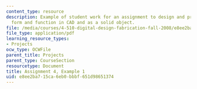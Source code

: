 ```yaml
---
content_type: resource
description: Example of student work for an assignment to design and prototype a building
  form and function in CAD and as a solid object.
file: /media/courses/4-510-digital-design-fabrication-fall-2008/e8ee2ba715ca6eb0bbbf651d98651374_assn4_example1.pdf
file_type: application/pdf
learning_resource_types:
- Projects
ocw_type: OCWFile
parent_title: Projects
parent_type: CourseSection
resourcetype: Document
title: Assignment 4, Example 1
uid: e8ee2ba7-15ca-6eb0-bbbf-651d98651374
---
```

